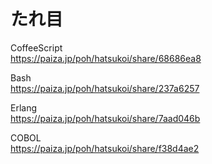 たれ目
======


CoffeeScript  
https://paiza.jp/poh/hatsukoi/share/68686ea8  
  
  
Bash  
https://paiza.jp/poh/hatsukoi/share/237a6257  
  
  
Erlang  
https://paiza.jp/poh/hatsukoi/share/7aad046b  
  
  
COBOL  
https://paiza.jp/poh/hatsukoi/share/f38d4ae2  
